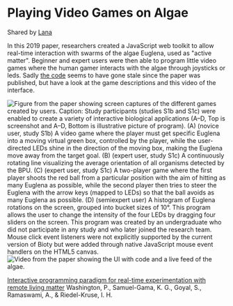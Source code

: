 # Playing Video Games on Algae
Shared by [Lana](mstdn.science/@lana)

In this 2019 paper, researchers created a JavaScript web toolkit to allow real-time interaction with swarms of the algae Euglena, used as "active matter".
Beginner and expert users were then able to program little video games where the human gamer interacts with the algae through joysticks or leds.
Sadly [the code](https://github.com/hirklab/euglenalab) seems to have gone stale since the paper was published, but have a look at the game descriptions and this video of the interface.

![Figure from the paper showing screen captures of the different games created by users. Caption: Study participants (studies S1b and S1c) were enabled to create a variety of interactive biological applications (A–D, Top is screenshot and A–D, Bottom is illustrative picture of program). (A) (novice user, study S1b) A video game where the player must get specific Euglena into a moving virtual green box, controlled by the player, while the user-directed LEDs shine in the direction of the moving box, making the Euglena move away from the target goal. (B) (expert user, study S1c) A continuously rotating line visualizing the average orientation of all organisms detected by the BPU. (C) (expert user, study S1c) A two-player game where the first player shoots the red ball from a particular position with the aim of hitting as many Euglena as possible, while the second player then tries to steer the Euglena with the arrow keys (mapped to LEDs) so that the ball avoids as many Euglena as possible. (D) (semiexpert user) A histogram of Euglena rotations on the screen, grouped into bucket sizes of 10°. This program allows the user to change the intensity of the four LEDs by dragging four sliders on the screen. This program was created by an undergraduate who did not participate in any study and who later joined the research team. Mouse click event listeners were not explicitly supported by the current version of Bioty but were added through native JavaScript mouse event handlers on the HTML5 canvas.](images/euglena-game.png?h=100)
![Video from the paper showing the UI with code and a live feed of the algae.](images/euglena.gif?h=100)


[Interactive programming paradigm for real-time experimentation with remote living matter](https://www.pnas.org/doi/full/10.1073/pnas.1815367116) Washington, P., Samuel-Gama, K. G., Goyal, S., Ramaswami, A., & Riedel-Kruse, I. H.
